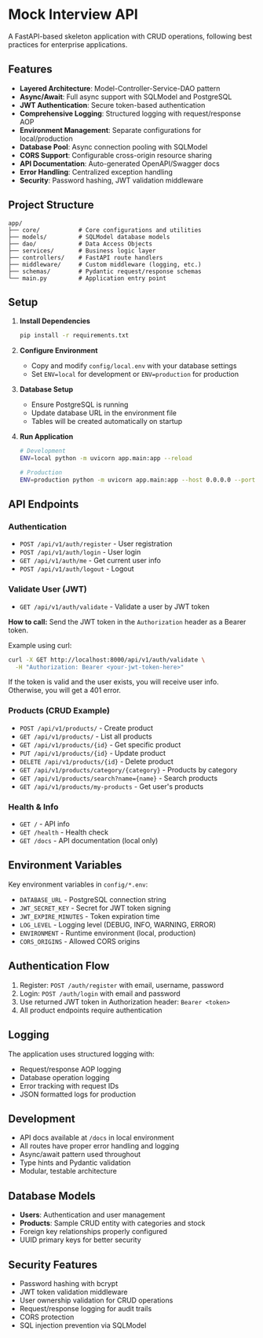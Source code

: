 # Mock Interview API

A FastAPI-based skeleton application with CRUD operations, following best practices for enterprise applications.

## Features

- **Layered Architecture**: Model-Controller-Service-DAO pattern
- **Async/Await**: Full async support with SQLModel and PostgreSQL
- **JWT Authentication**: Secure token-based authentication
- **Comprehensive Logging**: Structured logging with request/response AOP
- **Environment Management**: Separate configurations for local/production
- **Database Pool**: Async connection pooling with SQLModel
- **CORS Support**: Configurable cross-origin resource sharing
- **API Documentation**: Auto-generated OpenAPI/Swagger docs
- **Error Handling**: Centralized exception handling
- **Security**: Password hashing, JWT validation middleware

## Project Structure

```
app/
├── core/           # Core configurations and utilities
├── models/         # SQLModel database models
├── dao/            # Data Access Objects
├── services/       # Business logic layer
├── controllers/    # FastAPI route handlers
├── middleware/     # Custom middleware (logging, etc.)
├── schemas/        # Pydantic request/response schemas
└── main.py         # Application entry point
```

## Setup

1. **Install Dependencies**
   ```bash
   pip install -r requirements.txt
   ```

2. **Configure Environment**
   - Copy and modify `config/local.env` with your database settings
   - Set `ENV=local` for development or `ENV=production` for production

3. **Database Setup**
   - Ensure PostgreSQL is running
   - Update database URL in the environment file
   - Tables will be created automatically on startup

4. **Run Application**
   ```bash
   # Development
   ENV=local python -m uvicorn app.main:app --reload
   
   # Production
   ENV=production python -m uvicorn app.main:app --host 0.0.0.0 --port 8000
   ```

## API Endpoints

### Authentication
- `POST /api/v1/auth/register` - User registration
- `POST /api/v1/auth/login` - User login
- `GET /api/v1/auth/me` - Get current user info
- `POST /api/v1/auth/logout` - Logout

### Validate User (JWT)
- `GET /api/v1/auth/validate` - Validate a user by JWT token

**How to call:**
Send the JWT token in the `Authorization` header as a Bearer token.

Example using curl:
```sh
curl -X GET http://localhost:8000/api/v1/auth/validate \
  -H "Authorization: Bearer <your-jwt-token-here>"
```

If the token is valid and the user exists, you will receive user info. Otherwise, you will get a 401 error.

### Products (CRUD Example)
- `POST /api/v1/products/` - Create product
- `GET /api/v1/products/` - List all products
- `GET /api/v1/products/{id}` - Get specific product
- `PUT /api/v1/products/{id}` - Update product
- `DELETE /api/v1/products/{id}` - Delete product
- `GET /api/v1/products/category/{category}` - Products by category
- `GET /api/v1/products/search?name={name}` - Search products
- `GET /api/v1/products/my-products` - Get user's products

### Health & Info
- `GET /` - API info
- `GET /health` - Health check
- `GET /docs` - API documentation (local only)

## Environment Variables

Key environment variables in `config/*.env`:

- `DATABASE_URL` - PostgreSQL connection string
- `JWT_SECRET_KEY` - Secret for JWT token signing
- `JWT_EXPIRE_MINUTES` - Token expiration time
- `LOG_LEVEL` - Logging level (DEBUG, INFO, WARNING, ERROR)
- `ENVIRONMENT` - Runtime environment (local, production)
- `CORS_ORIGINS` - Allowed CORS origins

## Authentication Flow

1. Register: `POST /auth/register` with email, username, password
2. Login: `POST /auth/login` with email and password
3. Use returned JWT token in Authorization header: `Bearer <token>`
4. All product endpoints require authentication

## Logging

The application uses structured logging with:
- Request/response AOP logging
- Database operation logging
- Error tracking with request IDs
- JSON formatted logs for production

## Development

- API docs available at `/docs` in local environment
- All routes have proper error handling and logging
- Async/await pattern used throughout
- Type hints and Pydantic validation
- Modular, testable architecture

## Database Models

- **Users**: Authentication and user management
- **Products**: Sample CRUD entity with categories and stock
- Foreign key relationships properly configured
- UUID primary keys for better security

## Security Features

- Password hashing with bcrypt
- JWT token validation middleware
- User ownership validation for CRUD operations
- Request/response logging for audit trails
- CORS protection
- SQL injection prevention via SQLModel